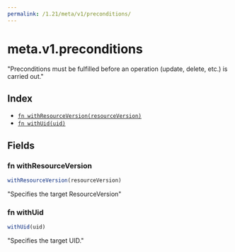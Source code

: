 ```yaml
---
permalink: /1.21/meta/v1/preconditions/
---
```


# meta.v1.preconditions

"Preconditions must be fulfilled before an operation (update, delete, etc.) is carried out."

## Index

* [`fn withResourceVersion(resourceVersion)`](#fn-withresourceversion)
* [`fn withUid(uid)`](#fn-withuid)

## Fields

### fn withResourceVersion

```ts
withResourceVersion(resourceVersion)
```

"Specifies the target ResourceVersion"

### fn withUid

```ts
withUid(uid)
```

"Specifies the target UID."